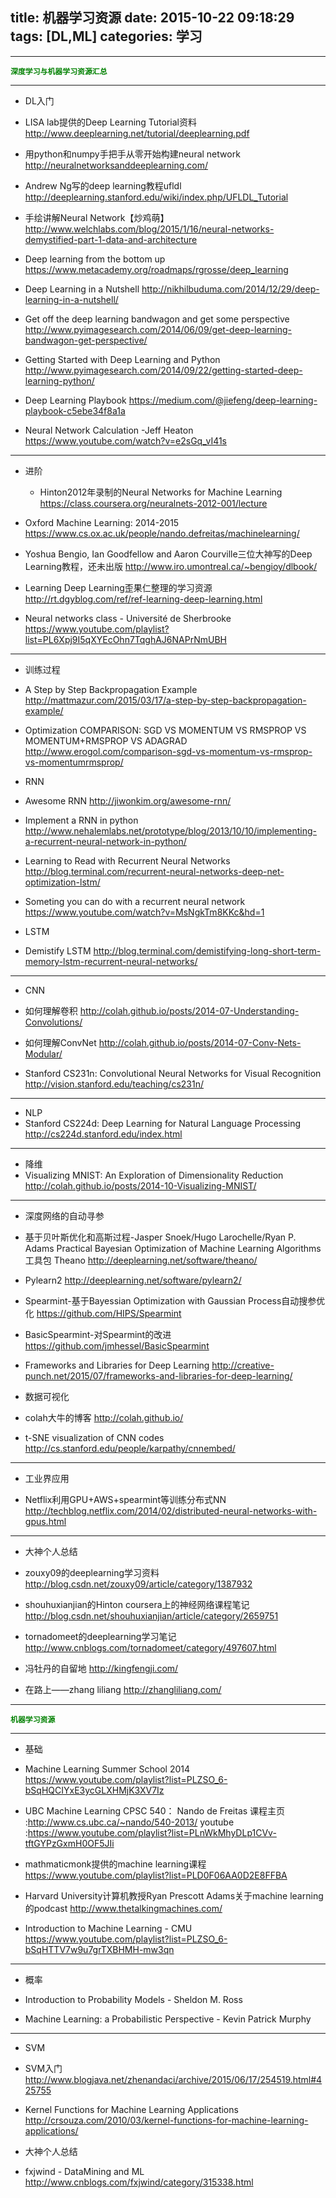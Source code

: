 title: 机器学习资源
date: 2015-10-22 09:18:29
tags: [DL,ML]
categories: 学习
---
----------
<font color=green>**`深度学习与机器学习资源汇总`**</font>

----------
- DL入门

 - LISA lab提供的Deep Learning Tutorial资料
http://www.deeplearning.net/tutorial/deeplearning.pdf

 - 用python和numpy手把手从零开始构建neural network
http://neuralnetworksanddeeplearning.com/ <!--more-->

 - Andrew Ng写的deep learning教程ufldl
http://deeplearning.stanford.edu/wiki/index.php/UFLDL_Tutorial

 - 手绘讲解Neural Network【炒鸡萌】
http://www.welchlabs.com/blog/2015/1/16/neural-networks-demystified-part-1-data-and-architecture

 - Deep learning from the bottom up
https://www.metacademy.org/roadmaps/rgrosse/deep_learning

 - Deep Learning in a Nutshell
http://nikhilbuduma.com/2014/12/29/deep-learning-in-a-nutshell/

 - Get off the deep learning bandwagon and get some perspective
http://www.pyimagesearch.com/2014/06/09/get-deep-learning-bandwagon-get-perspective/

 - Getting Started with Deep Learning and Python
http://www.pyimagesearch.com/2014/09/22/getting-started-deep-learning-python/

 - Deep Learning Playbook
https://medium.com/@jiefeng/deep-learning-playbook-c5ebe34f8a1a

 - Neural Network Calculation -Jeff Heaton
https://www.youtube.com/watch?v=e2sGq_vI41s


----------

- 进阶
  - Hinton2012年录制的Neural Networks for Machine Learning
https://class.coursera.org/neuralnets-2012-001/lecture
 - Oxford Machine Learning: 2014-2015
https://www.cs.ox.ac.uk/people/nando.defreitas/machinelearning/

 - Yoshua Bengio, Ian Goodfellow and Aaron Courville三位大神写的Deep Learning教程，还未出版
http://www.iro.umontreal.ca/~bengioy/dlbook/

 - Learning Deep Learning歪果仁整理的学习资源
http://rt.dgyblog.com/ref/ref-learning-deep-learning.html

 - Neural networks class - Université de Sherbrooke
https://www.youtube.com/playlist?list=PL6Xpj9I5qXYEcOhn7TqghAJ6NAPrNmUBH


----------


- 训练过程
 - A Step by Step Backpropagation Example
http://mattmazur.com/2015/03/17/a-step-by-step-backpropagation-example/

 - Optimization
COMPARISON: SGD VS MOMENTUM VS RMSPROP VS MOMENTUM+RMSPROP VS ADAGRAD
http://www.erogol.com/comparison-sgd-vs-momentum-vs-rmsprop-vs-momentumrmsprop/

- RNN
 - Awesome RNN
http://jiwonkim.org/awesome-rnn/

 - Implement a RNN in python
http://www.nehalemlabs.net/prototype/blog/2013/10/10/implementing-a-recurrent-neural-network-in-python/

 - Learning to Read with Recurrent Neural Networks
http://blog.terminal.com/recurrent-neural-networks-deep-net-optimization-lstm/

 - Someting you can do with a recurrent neural network
https://www.youtube.com/watch?v=MsNgkTm8KKc&hd=1

- LSTM
 - Demistify LSTM
http://blog.terminal.com/demistifying-long-short-term-memory-lstm-recurrent-neural-networks/


----------


- CNN
 - 如何理解卷积
http://colah.github.io/posts/2014-07-Understanding-Convolutions/

 - 如何理解ConvNet
http://colah.github.io/posts/2014-07-Conv-Nets-Modular/

 - Stanford CS231n: Convolutional Neural Networks for Visual Recognition
http://vision.stanford.edu/teaching/cs231n/


----------


- NLP
 - Stanford CS224d: Deep Learning for Natural Language Processing
http://cs224d.stanford.edu/index.html


----------


- 降维
 - Visualizing MNIST: An Exploration of Dimensionality Reduction
http://colah.github.io/posts/2014-10-Visualizing-MNIST/


----------


- 深度网络的自动寻参
 - 基于贝叶斯优化和高斯过程-Jasper Snoek/Hugo Larochelle/Ryan P. Adams
Practical Bayesian Optimization of Machine Learning Algorithms
工具包
Theano
http://deeplearning.net/software/theano/

 - Pylearn2
http://deeplearning.net/software/pylearn2/

 - Spearmint-基于Bayessian Optimization with Gaussian Process自动搜参优化
https://github.com/HIPS/Spearmint

 - BasicSpearmint-对Spearmint的改进
https://github.com/jmhessel/BasicSpearmint

 - Frameworks and Libraries for Deep Learning
http://creative-punch.net/2015/07/frameworks-and-libraries-for-deep-learning/

- 数据可视化
 - colah大牛的博客
http://colah.github.io/

 - t-SNE visualization of CNN codes
http://cs.stanford.edu/people/karpathy/cnnembed/


----------
- 工业界应用

 - Netflix利用GPU+AWS+spearmint等训练分布式NN
http://techblog.netflix.com/2014/02/distributed-neural-networks-with-gpus.html


----------
- 大神个人总结
 - zouxy09的deeplearning学习资料
http://blog.csdn.net/zouxy09/article/category/1387932

 - shouhuxianjian的Hinton coursera上的神经网络课程笔记
http://blog.csdn.net/shouhuxianjian/article/category/2659751

 - tornadomeet的deeplearning学习笔记
http://www.cnblogs.com/tornadomeet/category/497607.html

 - 冯牡丹的自留地
http://kingfengji.com/

 - 在路上——zhang liliang
http://zhangliliang.com/


----------
<font color=green>**`机器学习资源`**</font>


----------
- 基础
 - Machine Learning Summer School 2014
https://www.youtube.com/playlist?list=PLZSO_6-bSqHQCIYxE3ycGLXHMjK3XV7Iz

 - UBC Machine Learning CPSC 540： Nando de Freitas
课程主页 :http://www.cs.ubc.ca/~nando/540-2013/
youtube :https://www.youtube.com/playlist?list=PLnWkMhyDLp1CVv-tftGYPzGxmH0OF5JIi
 - mathmaticmonk提供的machine learning课程
https://www.youtube.com/playlist?list=PLD0F06AA0D2E8FFBA

 - Harvard University计算机教授Ryan Prescott Adams关于machine learning的podcast
http://www.thetalkingmachines.com/

 - Introduction to Machine Learning - CMU
https://www.youtube.com/playlist?list=PLZSO_6-bSqHTTV7w9u7grTXBHMH-mw3qn


----------

- 概率
 - Introduction to Probability Models - Sheldon M. Ross

 - Machine Learning: a Probabilistic Perspective - Kevin Patrick Murphy


----------

- SVM
 - SVM入门
http://www.blogjava.net/zhenandaci/archive/2015/06/17/254519.html#425755

 - Kernel Functions for Machine Learning Applications
http://crsouza.com/2010/03/kernel-functions-for-machine-learning-applications/

- 大神个人总结
 - fxjwind - DataMining and ML
http://www.cnblogs.com/fxjwind/category/315338.html
